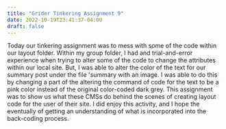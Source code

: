 ```yaml
---
title: "Grider Tinkering Assignment 9"
date: 2022-10-19T23:41:37-04:00
draft: false
---
```


Today our tinkering assignment was to mess with some of the code within our layout folder. Within my group folder, I had and trial-and-error experience when trying to alter some of the code to change the attributes within our local site. But, I was able to alter the color of the text for our summary post under the file 'summary with an image. I was able to do this by changing a part of the altering the command of code for the text to be a pink color instead of the original color-coded dark grey. This assignment was to show us what these CMSs do behind the scenes of creating layout code for the user of their site. I did enjoy this activity, and I hope the eventually of getting an understanding of what is incorporated into the back-coding process.